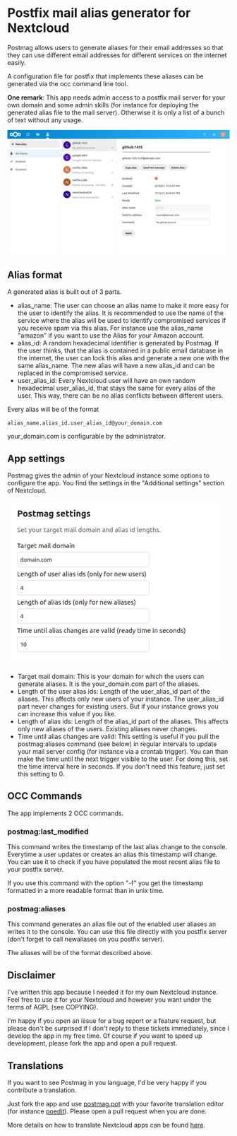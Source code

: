 # Postfix mail alias generator for Nextcloud

Postmag allows users to generate aliases for their email addresses so that they can use different email addresses for different services on the internet easily.

A configuration file for postfix that implements these aliases can be generated via the occ command line tool.

**One remark**: This app needs admin access to a postfix mail server for your own domain and some admin skills (for instance for deploying the generated alias file to the mail server). Otherwise it is only a list of a bunch of text without any usage.

![](screenshots/postmag.png)

## Alias format

A generated alias is built out of 3 parts.

* alias_name: The user can choose an alias name to make it more easy for the user to identify the alias. It is recommended to use the name of the service where the alias will be used to identify compromised services if you receive spam via this alias. For instance use the alias_name "amazon" if you want to use the Alias for your Amazon account.
* alias_id: A random hexadecimal identifier is generated by Postmag. If the user thinks, that the alias is contained in a public email database in the internet, the user can lock this alias and generate a new one with the same alias_name. The new alias will have a new alias_id and can be replaced in the compromised service.
* user_alias_id: Every Nextcloud user will have an own random hexadecimal user_alias_id, that stays the same for every alias of the user. This way, there can be no alias conflicts between different users.

Every alias will be of the format

```
alias_name.alias_id.user_alias_id@your_domain.com
```

your_domain.com is configurable by the administrator.

## App settings

Postmag gives the admin of your Nextcloud instance some options to configure the app. You find the settings in the "Additional settings" section of Nextcloud.

![](screenshots/settings.png)

* Target mail domain: This is your domain for which the users can generate aliases. It is the your_domain.com part of the aliases.
* Length of the user alias ids: Length of the user_alias_id part of the aliases. This affects only new users of your instance. The user_alias_id part never changes for existing users. But if your instance grows you can increase this value if you like.
* Length of alias ids: Length of the alias_id part of the aliases. This affects only new aliases of the users. Existing aliases never changes.
* Time until alias changes are valid: This setting is useful if you pull the postmag:aliases command (see below) in regular intervals to update your mail server config (for instance via a crontab trigger). You can than make the time until the next trigger visible to the user. For doing this, set the time interval here in seconds. If you don't need this feature, just set this setting to 0.

## OCC Commands

The app implements 2 OCC commands.

### postmag:last_modified

This command writes the timestamp of the last alias change to the console. Everytime a user updates or creates an alias this timestamp will change. You can use it to check if you have populated the most recent alias file to your postfix server.

If you use this command with the option "-f" you get the timestamp formatted in a more readable format than in unix time.

### postmag:aliases

This command generates an alias file out of the enabled user aliases an writes it to the console. You can use this file directly with you postfix server (don't forget to call newaliases on you postfix server).

The aliases will be of the format described above.

## Disclaimer

I've written this app because I needed it for my own Nextcloud instance. Feel free to use it for your Nextcloud and however you want under the terms of AGPL (see COPYING).

I'm happy if you open an issue for a bug report or a feature request, but please don't be surprised if I don't reply to these tickets immediately, since I develop the app in my free time. Of course if you want to speed up development, please fork the app and open a pull request.

## Translations

If you want to see Postmag in you language, I'd be very happy if you contribute a translation.

Just fork the app and use [postmag.pot](translationfiles/templates/postmag.pot) with your favorite translation editor (for instance [poedit](https://poedit.net/)).
Please open a pull request when you are done.

More details on how to translate Nextcloud apps can be found [here](https://docs.nextcloud.com/server/latest/developer_manual/basics/front-end/l10n.html#manual-translation).
